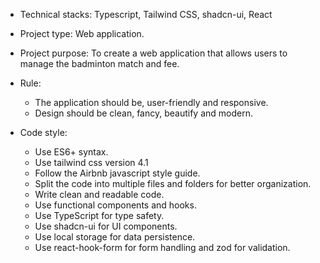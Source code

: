 - Technical stacks: Typescript, Tailwind CSS, shadcn-ui, React
- Project type: Web application.
- Project purpose: To create a web application that allows users to manage the badminton match and fee.
- Rule: 
   + The application should be, user-friendly and responsive.
   + Design should be clean, fancy, beautify and modern.


- Code style: 
   + Use ES6+ syntax.
   + Use tailwind css version 4.1
   + Follow the Airbnb javascript style guide.
   + Split the code into multiple files and folders for better organization.
   + Write clean and readable code.
   + Use functional components and hooks.
   + Use TypeScript for type safety.
   + Use shadcn-ui for UI components.
   + Use local storage for data persistence.
   + Use react-hook-form for form handling and zod for validation.